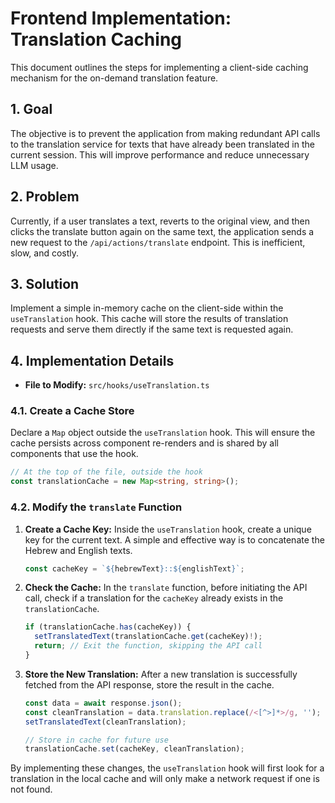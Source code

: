 # Frontend Implementation: Translation Caching

This document outlines the steps for implementing a client-side caching mechanism for the on-demand translation feature.

## 1. Goal

The objective is to prevent the application from making redundant API calls to the translation service for texts that have already been translated in the current session. This will improve performance and reduce unnecessary LLM usage.

## 2. Problem

Currently, if a user translates a text, reverts to the original view, and then clicks the translate button again on the same text, the application sends a new request to the `/api/actions/translate` endpoint. This is inefficient, slow, and costly.

## 3. Solution

Implement a simple in-memory cache on the client-side within the `useTranslation` hook. This cache will store the results of translation requests and serve them directly if the same text is requested again.

## 4. Implementation Details

-   **File to Modify:** `src/hooks/useTranslation.ts`

### 4.1. Create a Cache Store

Declare a `Map` object outside the `useTranslation` hook. This will ensure the cache persists across component re-renders and is shared by all components that use the hook.

```typescript
// At the top of the file, outside the hook
const translationCache = new Map<string, string>();
```

### 4.2. Modify the `translate` Function

1.  **Create a Cache Key:** Inside the `useTranslation` hook, create a unique key for the current text. A simple and effective way is to concatenate the Hebrew and English texts.

    ```typescript
    const cacheKey = `${hebrewText}::${englishText}`;
    ```

2.  **Check the Cache:** In the `translate` function, before initiating the API call, check if a translation for the `cacheKey` already exists in the `translationCache`.

    ```typescript
    if (translationCache.has(cacheKey)) {
      setTranslatedText(translationCache.get(cacheKey)!);
      return; // Exit the function, skipping the API call
    }
    ```

3.  **Store the New Translation:** After a new translation is successfully fetched from the API response, store the result in the cache.

    ```typescript
    const data = await response.json();
    const cleanTranslation = data.translation.replace(/<[^>]*>/g, '');
    setTranslatedText(cleanTranslation);

    // Store in cache for future use
    translationCache.set(cacheKey, cleanTranslation);
    ```

By implementing these changes, the `useTranslation` hook will first look for a translation in the local cache and will only make a network request if one is not found.
